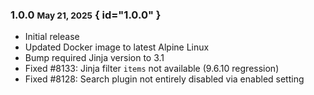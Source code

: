 ### 1.0.0 <small>May 21, 2025</small> { id="1.0.0" }

- Initial release
- Updated Docker image to latest Alpine Linux
- Bump required Jinja version to 3.1
- Fixed #8133: Jinja filter `items` not available (9.6.10 regression)
- Fixed #8128: Search plugin not entirely disabled via enabled setting
